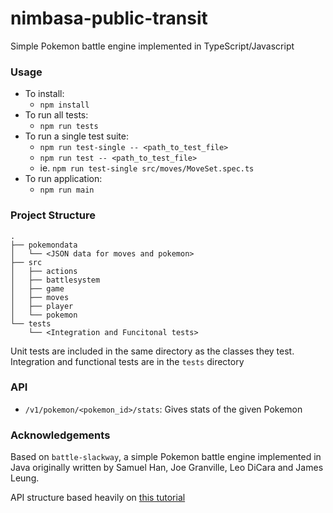 # nimbasa-public-transit
Simple Pokemon battle engine implemented in TypeScript/Javascript

### Usage
* To install:
  * `npm install`
* To run all tests:
  * `npm run tests`
* To run a single test suite:
  * `npm run test-single -- <path_to_test_file>`
  * `npm run test -- <path_to_test_file>`
  * ie. `npm run test-single src/moves/MoveSet.spec.ts`
* To run application:
  * `npm run main`

### Project Structure
```
.
├── pokemondata
│   └── <JSON data for moves and pokemon>
├── src
│   ├── actions
│   ├── battlesystem
│   ├── game
│   ├── moves
│   ├── player
│   └── pokemon
└── tests
    └── <Integration and Funcitonal tests>
```
Unit tests are included in the same directory as the classes they test. Integration and functional tests are in the `tests` directory


### API

* `/v1/pokemon/<pokemon_id>/stats`: Gives stats of the given Pokemon


### Acknowledgements
Based on `battle-slackway`, a simple Pokemon battle engine implemented in Java originally written by Samuel Han, Joe Granville, Leo DiCara and James Leung.

API structure based heavily on [this tutorial](https://itnext.io/production-ready-node-js-rest-apis-setup-using-typescript-postgresql-and-redis-a9525871407)
